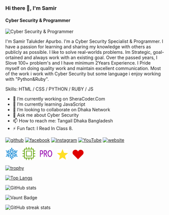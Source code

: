 ### Hi there 👋, I'm Samir 
#### Cyber Security & Programmer 
![Cyber Security & Programmer ](https://www.facebook.com/cybersamir?mibextid=rS40aB7S9Ucbxw6v)

I'm Samir Talukder Apurbo. I'm a Cyber Security Specialist & Programmer. I have a passion for learning and sharing my knowledge with others as publicly as possible. I like to solve real-worlds problems. Im Strategic, goal-ortained and always work with an existing goal. Over the passed years, I Slove 100+ problem's and I have minimum 2Years Experience. I Pride myself on doing quality work and maintain excellent communication. Most of the work i work with Cyber Security but some language i enjoy working with "Python&Ruby".

Skills: HTML / CSS / PYTHON / RUBY / JS

- 🔭 I’m currently working on SheraCoder.Com 
- 🌱 I’m currently learning JavaScript  
- 👯 I’m looking to collaborate on Dhaka Network  
- 💬 Ask me about Cyber Security  
- 📫 How to reach me: Tangail Dhaka Bangladesh  
- ⚡ Fun fact: I Read In Class 8. 


[<img src='https://cdn.jsdelivr.net/npm/simple-icons@3.0.1/icons/github.svg' alt='github' height='40'>](https://github.com/devolopersamir)  [<img src='https://cdn.jsdelivr.net/npm/simple-icons@3.0.1/icons/facebook.svg' alt='facebook' height='40'>](https://www.facebook.com/https://www.facebook.com/cybersamir?mibextid=rS40aB7S9Ucbxw6v)  [<img src='https://cdn.jsdelivr.net/npm/simple-icons@3.0.1/icons/instagram.svg' alt='instagram' height='40'>](https://www.instagram.com/python.samir/)  [<img src='https://cdn.jsdelivr.net/npm/simple-icons@3.0.1/icons/youtube.svg' alt='YouTube' height='40'>](https://www.youtube.com/channel/Cybersamir)  [<img src='https://cdn.jsdelivr.net/npm/simple-icons@3.0.1/icons/icloud.svg' alt='website' height='40'>](Cybersamir.jimdofree.com)  

<a href='https://archiveprogram.github.com/'><img src='https://raw.githubusercontent.com/acervenky/animated-github-badges/master/assets/acbadge.gif' width='40' height='40'></a> <a href='https://docs.github.com/en/developers'><img src='https://raw.githubusercontent.com/acervenky/animated-github-badges/master/assets/devbadge.gif' width='40' height='40'></a> <a href='https://github.com/pricing'><img src='https://raw.githubusercontent.com/acervenky/animated-github-badges/master/assets/pro.gif' width='40' height='40'></a> <a href='https://stars.github.com/'><img src='https://raw.githubusercontent.com/acervenky/animated-github-badges/master/assets/starbadge.gif' width='35' height='35'></a> <a href='https://docs.github.com/en/github/supporting-the-open-source-community-with-github-sponsors'><img src='https://raw.githubusercontent.com/acervenky/animated-github-badges/master/assets/sponsorbadge.gif' width='35' height='35'></a> 

[![trophy](https://github-profile-trophy.vercel.app/?username=devolopersamir)](https://github.com/ryo-ma/github-profile-trophy)

[![Top Langs](https://github-readme-stats.vercel.app/api/top-langs/?username=devolopersamir)](https://github.com/anuraghazra/github-readme-stats)

![GitHub stats](https://github-readme-stats.vercel.app/api?username=devolopersamir&show_icons=true&count_private=true)  

![Vaunt Badge](https://api.vaunt.dev/v1/github/entities/devolopersamir/contributions?format=svg&private=true)  

![GitHub streak stats](https://streak-stats.demolab.com/?user=devolopersamir)  

